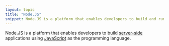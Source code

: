 ```yaml
---
layout: topic
title: "Node.JS"
snippet: Node.JS is a platform that enables developers to build and run applications written in JavaScript.
---
```


Node.JS is a platform that enables developers to build [server-side](client-server) applications using [JavaScript](javascript) as the programming language.

